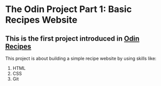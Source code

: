 # The Odin Project Part 1: Basic Recipes Website
## This is the first project introduced in <a href="https://www.theodinproject.com/paths/foundations/courses/foundations/lessons/recipes"> Odin Recipes </a>

This project is about building a simple recipe website by using skills like:
1. HTML
2. CSS 
3. Git 
